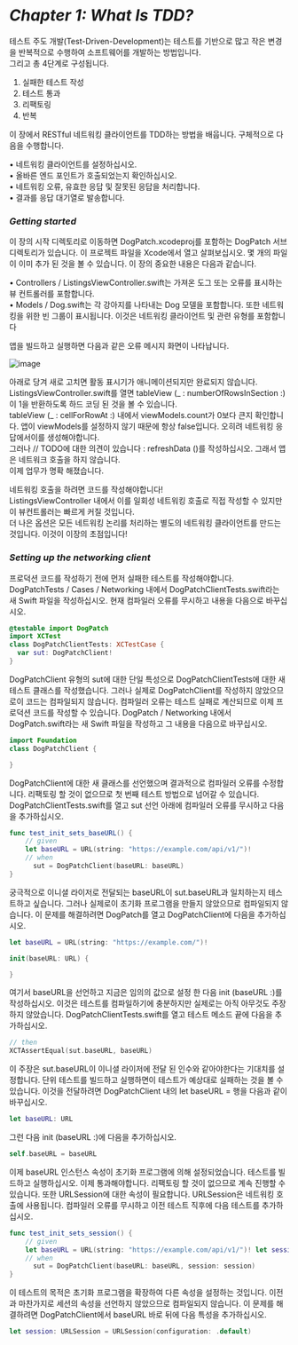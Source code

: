 # _Chapter 1: What Is TDD?_

테스트 주도 개발(Test-Driven-Development)는 테스트를 기반으로 많고 작은 변경을 반복적으로 수행하여 소프트웨어를 개발하는 방법입니다.   
그리고 총 4단계로 구성됩니다.   

1. 실패한 테스트 작성
2. 테스트 통과
3. 리팩토링
4. 반복 



이 장에서 RESTful 네트워킹 클라이언트를 TDD하는 방법을 배웁니다. 구체적으로 다음을 수행합니다.
    
• 네트워킹 클라이언트를 설정하십시오.   
• 올바른 엔드 포인트가 호출되었는지 확인하십시오.    
• 네트워킹 오류, 유효한 응답 및 잘못된 응답을 처리합니다.    
• 결과를 응답 대기열로 발송합니다.    

### _Getting started_
이 장의 시작 디렉토리로 이동하면 DogPatch.xcodeproj를 포함하는 DogPatch 서브 디렉토리가 있습니다. 이 프로젝트 파일을 Xcode에서 열고 살펴보십시오.
몇 개의 파일이 이미 추가 된 것을 볼 수 있습니다. 이 장의 중요한 내용은 다음과 같습니다.    

• Controllers / ListingsViewController.swift는 가져온 도그 또는 오류를 표시하는 뷰 컨트롤러를 포함합니다.   
• Models / Dog.swift는 각 강아지를 나타내는 Dog 모델을 포함합니다.
또한 네트워킹을 위한 빈 그룹이 표시됩니다. 이것은 네트워킹 클라이언트 및 관련 유형를 포함합니다   

앱을 빌드하고 실행하면 다음과 같은 오류 메시지 화면이 나타납니다.

![image](https://user-images.githubusercontent.com/60660894/88854006-9bf25c80-d22b-11ea-818b-1d2137175f84.png)

아래로 당겨 새로 고치면 활동 표시기가 애니메이션되지만 완료되지 않습니다.       
ListingsViewController.swift를 열면 tableView (_ : numberOfRowsInSection :)이 1을 반환하도록 하드 코딩 된 것을 볼 수 있습니다.     
tableView (_ : cellForRowAt :) 내에서 viewModels.count가 0보다 큰지 확인합니다. 앱이 viewModels를 설정하지 않기 때문에 항상 false입니다. 오히려 네트워킹 응답에서이를 생성해야합니다.     
그러나 // TODO에 대한 의견이 있습니다 : refreshData ()를 작성하십시오. 그래서 앱은 네트워크 호출을 하지 않습니다.        
이제 업무가 명확 해졌습니다. 

네트워킹 호출을 하려면 코드를 작성해야합니다!       
ListingsViewController 내에서 이를 일회성 네트워킹 호출로 직접 작성할 수 있지만이 뷰컨트롤러는 빠르게 커질 것입니다.        
더 나은 옵션은 모든 네트워킹 논리를 처리하는 별도의 네트워킹 클라이언트를 만드는 것입니다. 이것이 이장의 초점입니다!       



### _Setting up the networking client_
프로덕션 코드를 작성하기 전에 먼저 실패한 테스트를 작성해야합니다.       
DogPatchTests / Cases / Networking 내에서 DogPatchClientTests.swift라는 새 Swift 파일을 작성하십시오. 현재 컴파일러 오류를 무시하고 내용을 다음으로 바꾸십시오.

```swift
@testable import DogPatch
import XCTest
class DogPatchClientTests: XCTestCase {
  var sut: DogPatchClient!
}
```

DogPatchClient 유형의 sut에 대한 단일 특성으로 DogPatchClientTests에 대한 새 테스트 클래스를 작성했습니다. 그러나 실제로 DogPatchClient를 작성하지 않았으므로이 코드는 컴파일되지 않습니다. 컴파일러 오류는 테스트 실패로 계산되므로 이제 프로덕션 코드를 작성할 수 있습니다.
DogPatch / Networking 내에서 DogPatch.swift라는 새 Swift 파일을 작성하고 그 내용을 다음으로 바꾸십시오.

```swift 
import Foundation
class DogPatchClient {

}
```

DogPatchClient에 대한 새 클래스를 선언했으며 결과적으로 컴파일러 오류를 수정합니다. 리팩토링 할 것이 없으므로 첫 번째 테스트 방법으로 넘어갈 수 있습니다.
DogPatchClientTests.swift를 열고 sut 선언 아래에 컴파일러 오류를 무시하고 다음을 추가하십시오.

```swift
func test_init_sets_baseURL() {
    // given
    let baseURL = URL(string: "https://example.com/api/v1/")!
    // when
      sut = DogPatchClient(baseURL: baseURL)
}
```

궁극적으로 이니셜 라이저로 전달되는 baseURL이 sut.baseURL과 일치하는지 테스트하고 싶습니다. 그러나 실제로이 초기화 프로그램을 만들지 않았으므로 컴파일되지 않습니다. 이 문제를 해결하려면 DogPatch를 열고 DogPatchClient에 다음을 추가하십시오.

```swift
let baseURL = URL(string: "https://example.com/")! 

init(baseURL: URL) {

}
```

여기서 baseURL을 선언하고 지금은 임의의 값으로 설정 한 다음 init (baseURL :)를 작성하십시오. 이것은 테스트를 컴파일하기에 충분하지만 실제로는 아직 아무것도 주장하지 않았습니다. DogPatchClientTests.swift를 열고 테스트 메소드 끝에 다음을 추가하십시오. 

```swift
// then
XCTAssertEqual(sut.baseURL, baseURL)
```
이 주장은 sut.baseURL이 이니셜 라이저에 전달 된 인수와 같아야한다는 기대치를 설정합니다. 단위 테스트를 빌드하고 실행하면이 테스트가 예상대로 실패하는 것을 볼 수 있습니다. 이것을 전달하려면 DogPatchClient 내의 let baseURL = 행을 다음과 같이 바꾸십시오.

```swift
let baseURL: URL
```
그런 다음 init (baseURL :)에 다음을 추가하십시오.

```swift
self.baseURL = baseURL
```
이제 baseURL 인스턴스 속성이 초기화 프로그램에 의해 설정되었습니다. 테스트를 빌드하고 실행하십시오.
이제 통과해야합니다. 리팩토링 할 것이 없으므로 계속 진행할 수 있습니다.
또한 URLSession에 대한 속성이 필요합니다. URLSession은 네트워킹 호출에 사용됩니다. 컴파일러 오류를 무시하고 이전 테스트 직후에 다음 테스트를 추가하십시오.

```swift
func test_init_sets_session() {
    // given
    let baseURL = URL(string: "https://example.com/api/v1/")! let session = URLSession.shared
    // when
      sut = DogPatchClient(baseURL: baseURL, session: session)
}

```
이 테스트의 목적은 초기화 프로그램을 확장하여 다른 속성을 설정하는 것입니다. 이전과 마찬가지로 세션의 속성을 선언하지 않았으므로 컴파일되지 않습니다. 이 문제를 해결하려면 DogPatchClient에서 baseURL 바로 뒤에 다음 특성을 추가하십시오.

```swift
let session: URLSession = URLSession(configuration: .default)
```
